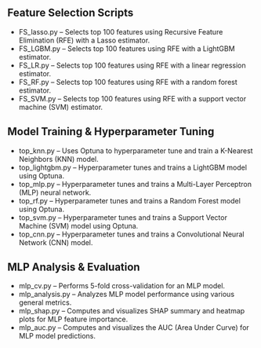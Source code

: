 ## Feature Selection Scripts
- FS_lasso.py – Selects top 100 features using Recursive Feature Elimination (RFE) with a Lasso estimator.
- FS_LGBM.py – Selects top 100 features using RFE with a LightGBM estimator.
- FS_LR.py – Selects top 100 features using RFE with a linear regression estimator.
- FS_RF.py – Selects top 100 features using RFE with a random forest estimator.
- FS_SVM.py – Selects top 100 features using RFE with a support vector machine (SVM) estimator.

## Model Training & Hyperparameter Tuning
- top_knn.py – Uses Optuna to hyperparameter tune and train a K-Nearest Neighbors (KNN) model.
- top_lightgbm.py – Hyperparameter tunes and trains a LightGBM model using Optuna.
- top_mlp.py – Hyperparameter tunes and trains a Multi-Layer Perceptron (MLP) neural network.
- top_rf.py – Hyperparameter tunes and trains a Random Forest model using Optuna.
- top_svm.py – Hyperparameter tunes and trains a Support Vector Machine (SVM) model using Optuna.
- top_cnn.py – Hyperparameter tunes and trains a Convolutional Neural Network (CNN) model.

## MLP Analysis & Evaluation
- mlp_cv.py – Performs 5-fold cross-validation for an MLP model.
- mlp_analysis.py – Analyzes MLP model performance using various general metrics.
- mlp_shap.py – Computes and visualizes SHAP summary and heatmap plots for MLP feature importance.
- mlp_auc.py – Computes and visualizes the AUC (Area Under Curve) for MLP model predictions.